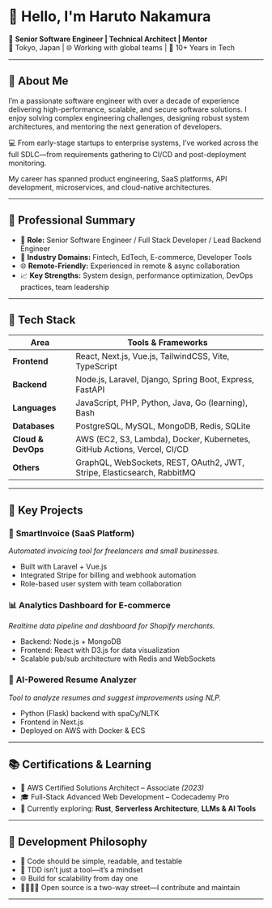 # 👋 Hello, I'm Haruto Nakamura

🎯 **Senior Software Engineer | Technical Architect | Mentor**  
📍 Tokyo, Japan | 🌐 Working with global teams | 💼 10+ Years in Tech

---

## 🧠 About Me

I’m a passionate software engineer with over a decade of experience delivering high-performance, scalable, and secure software solutions. I enjoy solving complex engineering challenges, designing robust system architectures, and mentoring the next generation of developers.

💻 From early-stage startups to enterprise systems, I’ve worked across the full SDLC—from requirements gathering to CI/CD and post-deployment monitoring.

My career has spanned product engineering, SaaS platforms, API development, microservices, and cloud-native architectures.

---

## 💼 Professional Summary

- 🔧 **Role:** Senior Software Engineer / Full Stack Developer / Lead Backend Engineer  
- 🏢 **Industry Domains:** Fintech, EdTech, E-commerce, Developer Tools  
- 🌐 **Remote-Friendly:** Experienced in remote & async collaboration  
- 📈 **Key Strengths:** System design, performance optimization, DevOps practices, team leadership

---

## 🚀 Tech Stack

| Area            | Tools & Frameworks                                                                 |
|------------------|------------------------------------------------------------------------------------|
| **Frontend**     | React, Next.js, Vue.js, TailwindCSS, Vite, TypeScript                             |
| **Backend**      | Node.js, Laravel, Django, Spring Boot, Express, FastAPI                           |
| **Languages**    | JavaScript, PHP, Python, Java, Go (learning), Bash                                |
| **Databases**    | PostgreSQL, MySQL, MongoDB, Redis, SQLite                                         |
| **Cloud & DevOps** | AWS (EC2, S3, Lambda), Docker, Kubernetes, GitHub Actions, Vercel, CI/CD         |
| **Others**       | GraphQL, WebSockets, REST, OAuth2, JWT, Stripe, Elasticsearch, RabbitMQ           |

---

## 📌 Key Projects

### 🧾 **SmartInvoice (SaaS Platform)**
*Automated invoicing tool for freelancers and small businesses.*
- Built with Laravel + Vue.js
- Integrated Stripe for billing and webhook automation
- Role-based user system with team collaboration

### 📊 **Analytics Dashboard for E-commerce**
*Realtime data pipeline and dashboard for Shopify merchants.*
- Backend: Node.js + MongoDB
- Frontend: React with D3.js for data visualization
- Scalable pub/sub architecture with Redis and WebSockets

### 🧠 **AI-Powered Resume Analyzer**
*Tool to analyze resumes and suggest improvements using NLP.*
- Python (Flask) backend with spaCy/NLTK
- Frontend in Next.js
- Deployed on AWS with Docker & ECS

---

## 📚 Certifications & Learning

- 📜 AWS Certified Solutions Architect – Associate *(2023)*  
- 🎓 Full-Stack Advanced Web Development – Codecademy Pro  
- 🔬 Currently exploring: **Rust**, **Serverless Architecture**, **LLMs & AI Tools**

---

## 🧭 Development Philosophy

- 🚦 Code should be simple, readable, and testable  
- 🧪 TDD isn’t just a tool—it’s a mindset  
- 🌐 Build for scalability from day one  
- 🫱🏽‍🫲🏼 Open source is a two-way street—I contribute and maintain

--- 
